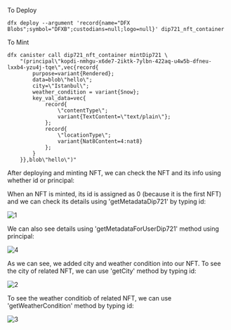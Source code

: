 
To Deploy

```
dfx deploy --argument 'record{name="DFX Blobs";symbol="DFXB";custodians=null;logo=null}' dip721_nft_container

```




To Mint
```
dfx canister call dip721_nft_container mintDip721 \
    "(principal\"kopdi-nmhgu-x6de7-2iktk-7ylbn-422aq-u4w5b-dfneu-lxxb4-yzu4j-tqe\",vec{record{
        purpose=variant{Rendered};
        data=blob\"hello\";
        city=\"Istanbul\";
        weather_condition = variant{Snow};
        key_val_data=vec{
            record{
                \"contentType\";
                variant{TextContent=\"text/plain\"};
            };
            record{
                \"locationType\";
                variant{Nat8Content=4:nat8}
            };
        }
    }},blob\"hello\")"
```
After deploying and minting NFT, we can check the NFT and its info using whether id or principal:

When an NFT is minted, its id is assigned as 0 (because it is the first NFT) and we can check its details using 'getMetadataDip721' by typing id:


![1](https://github.com/furkancetinalp/ICP_Hacker-s_Den/assets/99509540/6adf2ae4-1984-413b-8163-929e2bd6ee69)

We can also see details using 'getMetadataForUserDip721' method using principal:

![4](https://github.com/furkancetinalp/ICP_Hacker-s_Den/assets/99509540/7b33e6f0-bf96-43fd-beb0-bfa139195ed8)


As we can see, we added city and weather condition into our NFT.
To see the city of related NFT, we can use 'getCity' method by typing id:

![2](https://github.com/furkancetinalp/ICP_Hacker-s_Den/assets/99509540/c764a690-390f-43ab-b65b-75f2b32f528f)

To see the weather conditiob of related NFT, we can use 'getWeatherCondition' method by typing id:

![3](https://github.com/furkancetinalp/ICP_Hacker-s_Den/assets/99509540/269e29d4-258b-4e4e-9cee-8587e6e02108)


